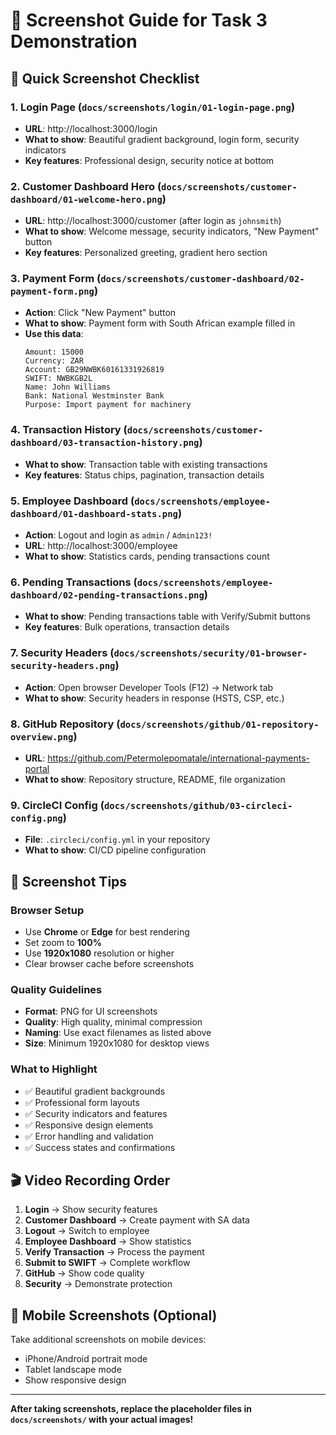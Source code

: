 # 📸 Screenshot Guide for Task 3 Demonstration

## 🎯 Quick Screenshot Checklist

### **1. Login Page** (`docs/screenshots/login/01-login-page.png`)
- **URL**: http://localhost:3000/login
- **What to show**: Beautiful gradient background, login form, security indicators
- **Key features**: Professional design, security notice at bottom

### **2. Customer Dashboard Hero** (`docs/screenshots/customer-dashboard/01-welcome-hero.png`)
- **URL**: http://localhost:3000/customer (after login as `johnsmith`)
- **What to show**: Welcome message, security indicators, "New Payment" button
- **Key features**: Personalized greeting, gradient hero section

### **3. Payment Form** (`docs/screenshots/customer-dashboard/02-payment-form.png`)
- **Action**: Click "New Payment" button
- **What to show**: Payment form with South African example filled in
- **Use this data**:
  ```
  Amount: 15000
  Currency: ZAR
  Account: GB29NWBK60161331926819
  SWIFT: NWBKGB2L
  Name: John Williams
  Bank: National Westminster Bank
  Purpose: Import payment for machinery
  ```

### **4. Transaction History** (`docs/screenshots/customer-dashboard/03-transaction-history.png`)
- **What to show**: Transaction table with existing transactions
- **Key features**: Status chips, pagination, transaction details

### **5. Employee Dashboard** (`docs/screenshots/employee-dashboard/01-dashboard-stats.png`)
- **Action**: Logout and login as `admin` / `Admin123!`
- **URL**: http://localhost:3000/employee
- **What to show**: Statistics cards, pending transactions count

### **6. Pending Transactions** (`docs/screenshots/employee-dashboard/02-pending-transactions.png`)
- **What to show**: Pending transactions table with Verify/Submit buttons
- **Key features**: Bulk operations, transaction details

### **7. Security Headers** (`docs/screenshots/security/01-browser-security-headers.png`)
- **Action**: Open browser Developer Tools (F12) → Network tab
- **What to show**: Security headers in response (HSTS, CSP, etc.)

### **8. GitHub Repository** (`docs/screenshots/github/01-repository-overview.png`)
- **URL**: https://github.com/Petermolepomatale/international-payments-portal
- **What to show**: Repository structure, README, file organization

### **9. CircleCI Config** (`docs/screenshots/github/03-circleci-config.png`)
- **File**: `.circleci/config.yml` in your repository
- **What to show**: CI/CD pipeline configuration

## 🔧 Screenshot Tips

### **Browser Setup**
- Use **Chrome** or **Edge** for best rendering
- Set zoom to **100%**
- Use **1920x1080** resolution or higher
- Clear browser cache before screenshots

### **Quality Guidelines**
- **Format**: PNG for UI screenshots
- **Quality**: High quality, minimal compression
- **Naming**: Use exact filenames as listed above
- **Size**: Minimum 1920x1080 for desktop views

### **What to Highlight**
- ✅ Beautiful gradient backgrounds
- ✅ Professional form layouts
- ✅ Security indicators and features
- ✅ Responsive design elements
- ✅ Error handling and validation
- ✅ Success states and confirmations

## 🎬 Video Recording Order

1. **Login** → Show security features
2. **Customer Dashboard** → Create payment with SA data
3. **Logout** → Switch to employee
4. **Employee Dashboard** → Show statistics
5. **Verify Transaction** → Process the payment
6. **Submit to SWIFT** → Complete workflow
7. **GitHub** → Show code quality
8. **Security** → Demonstrate protection

## 📱 Mobile Screenshots (Optional)

Take additional screenshots on mobile devices:
- iPhone/Android portrait mode
- Tablet landscape mode
- Show responsive design

---

**After taking screenshots, replace the placeholder files in `docs/screenshots/` with your actual images!**